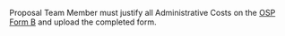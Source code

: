 Proposal Team Member must justify all Administrative Costs on the [OSP Form B](http://osp.vt.edu/sites/osp.vt.edu/files/form-b.docx) and upload the completed form. 
